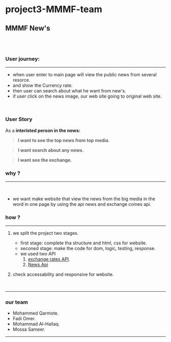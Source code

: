 # project3-MMMF-team
## MMMF New's 

<br/>

<br/>

### User journey:
<hr/>

* when user enter to main page will view the public news from several resorce.
* and show the Currency rate.
* then user can search about what he want from new's. 
* if user click on the news image, our web site going to original web site.
<br/>

### User Story

As a **interisted person in the news:**
>  **I want to see the top news from top media.** 

>  **I want search about any news.** 

>  **I want see the exchange.** 



### why ?

<hr/>

<br/> 

* we want make website that view the news from the big media in the word in one page by using the api news and exchange coines api.

### how ?
<hr/>

1. we split the project two stages. 
   * first stage: complete tha structure and html, css for website.
   * seconed stage: make the code for dom, logic, testing, response.
   * we used two API
     1.  [exchange rates API](https://api.exchangeratesapi.io/latest).
     2. [News Api](https://newsapi.org/docs/endpoints) 

2. check accessability and responsive for website.

<br/>
<hr/>


### our team 
* Mohammed Qarmote.
* Fadi Omer.
* Mohammad Al-Hallaq.
* Mossa Sameer.

<hr/>
